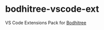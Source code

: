 # bodhitree-vscode-ext
VS Code Extensions Pack for [Bodhitree](https://github.com/suraj-iitb/bodhitree)
